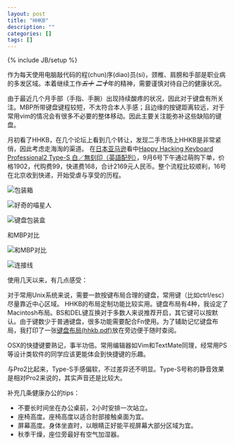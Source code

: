 ```yaml
---
layout: post
title: "HHKB"
description: ""
categories: []
tags: []
---
```

{% include JB/setup %}

作为每天使用电脑敲代码的程(chun)序(diao)员(si)，颈椎、肩膀和手部是职业病的多发区域。本着继续工作<i><s>五十</s></i> <i><b>二十</b></i>年的精神，需要谨慎对待自己的健康状况。

由于最近几个月手部（手指、手腕）出现持续酸疼的状况，因此对于键盘有所关注。MBP所带键盘键程较短，不太符合本人手感；且边缘的按键距离较远，对于常用vim的情况会有很多不必要的整体移动。因此主要关注能弥补这些缺陷的键盘。

月初看了HHKB，在几个论坛上看到几个转让，发现二手市场上HHKB是非常紧俏，因此考虑走海淘的渠道。
在[日本亚马逊](http://www.amazon.jp)看中[Happy Hacking Keyboard Professional2 Type-S 白／無刻印（英語配列）](http://www.amazon.co.jp/Hacking-Keyboard-Professional2-Type-S-白／無刻印（英語配列）/dp/B008GXT6SK/ref=sr_1_2?ie=UTF8&qid=1380027323&sr=8-2&keywords=Happy+Hacking+Keyboard+Professional2+Type-S+白／無刻印（英語配列）)，9月6号下午通过萌购下单，价格1902，代购费99，快递费168，合计2169元人民币。整个流程比较顺利，16号在北京收到快递，开始受虐与享受的历程。

![包装箱](http://v.xnimg.cn/fmn060/20130925/0845/main_uwXC_653200005a78118c.jpg)

![好奇的喵星人](http://v.xnimg.cn/fmn064/20130925/0845/main_qKUz_3288000063621260.jpg)

![键盘包装盒](http://v.xnimg.cn/fmn059/20130925/0845/main_k1nC_61e400005a8a118f.jpg)

和MBP对比

![和MBP对比](http://v.xnimg.cn/fmn065/20130925/0845/main_nEz8_32b8000063631260.jpg)

![连接线](http://v.xnimg.cn/fmn062/20130925/0845/main_glCd_6cdb00005ac31190.jpg)

使用几天以来，有几点感受：

对于常用Unix系统来说，需要一款按键布局合理的键盘，常用键（比如ctrl/esc）尽量靠近中心区域。
HHKB的布局定制功能比较实用。键盘布局有4种，我设定了Macintosh布局。BS和DEL键互换对于多数人来说推荐开启，其它键可以按默认。由于键数少于普通键盘，很多功能需要配合Fn使用。为了辅助记忆键盘布局，我打印了一张<a href='https://dl.dropboxusercontent.com/u/49147948/HHKB.pdf'>键盘布局(hhkb.pdf)</a>放在旁边便于随时查阅。

OSX的快捷键要熟记，事半功倍。常用编辑器如Vim和TextMate同理，经常用PS等设计类软件的同学应该更能体会到快捷键的乐趣。

与Pro2比起来，Type-S手感偏软，不过差异还不明显。Type-S号称的静音效果是相对Pro2来说的，其实声音还是比较大。


补充几条健康办公的tips：

*   不要长时间坐在办公桌前，2小时安排一次站立。
*   座椅高度。座椅高度以适合肘部接触桌面为宜。
*   屏幕高度。身体坐直时，以眼睛正好能平视屏幕大部分区域为宜。
*   秋季干燥，座位旁最好有空气加湿器。
